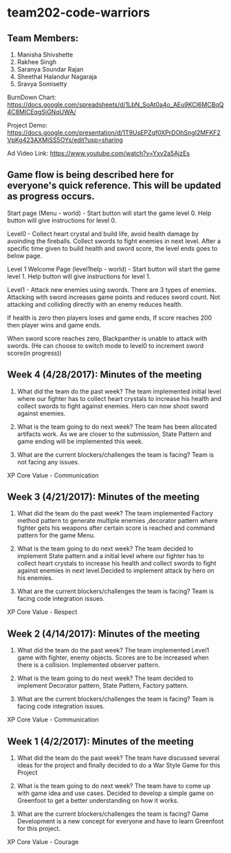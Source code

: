# team202-code-warriors

## Team Members:

1. Manisha Shivshette
2. Rakhee Singh
3. Saranya Soundar Rajan
4. Sheethal Halandur Nagaraja
5. Sravya Somisetty

BurnDown Chart: https://docs.google.com/spreadsheets/d/1LbN_SoAt0a4o_AEu9KCI6MCBqQ4C8MlCEqgSjGNqUWA/

Project Demo: https://docs.google.com/presentation/d/1T9UsEPZqf0XPrDOhSngI2MFKF2VpKg423AXMjSS5OYs/edit?usp=sharing

Ad Video Link: https://www.youtube.com/watch?v=Yxv2a5AjzEs

## Game flow is being described here for everyone's quick reference. This will be updated as progress occurs.

Start page (Menu - world) - Start button will start the game level 0. Help button will give instructions for level 0.

Level0 - Collect heart crystal and build life, avoid health damage by avoinding the fireballs. Collect swords to fight enemies in next level. After a specific time given to build health and sword score, the level ends goes to below page. 

Level 1 Welcome Page (level1help - world) - Start button will start the game level 1. Help button will give instructions for level 1.

Level1 - Attack new enemies using swords. There are 3 types of enemies. Attacking with sword increases game points and reduces sword count. Not attacking and colliding directly with an enemy reduces health. 

If health is zero then players loses and game ends, If score reaches 200 then player wins and game ends.

When sword score reaches zero, Blackpanther is unable to attack with swords. (He can choose to switch mode to level0 to increment sword score(in progress))

## Week 4 (4/28/2017): Minutes of the meeting

1.  What did the team do the past week? The team implemented initial level where our fighter has to collect heart crystals to increase his health and collect swords to fight against enemies. Hero can now shoot sword against enemies.

2.  What is the team going to do next week? The team has been allocated artifacts work. As we are closer to the submission, State Pattern and game ending will be implemented this week.

3.  What are the current blockers/challenges the team is facing? Team is not facing any issues.

XP Core Value - Communication

## Week 3 (4/21/2017): Minutes of the meeting

1.  What did the team do the past week? The team implemented Factory method pattern to generate multiple enemies ,decorator pattern where fighter gets his weapons after certain  score is reached and command pattern for the game Menu.

2.  What is the team going to do next week? The team decided to implement State pattern and a initial level where our fighter has to collect heart crystals to increase his health and collect swords to fight against enemies in next level.Decided to implement attack by hero on his enemies.  

3.  What are the current blockers/challenges the team is facing? Team is facing code integration issues.

XP Core Value - Respect


## Week 2 (4/14/2017): Minutes of the meeting

1.  What did the team do the past week? The team implemented Level1 game with fighter, enemy objects. Scores are to be increased when there is a collision. Implemented observer pattern.

2.  What is the team going to do next week? The team decided to implement Decorator pattern, State Pattern,  Factory pattern.

3.  What are the current blockers/challenges the team is facing? Team is facing code integration issues.

XP Core Value - Communication


## Week 1 (4/2/2017): Minutes of the meeting

1.  What did the team do the past week? The team have discussed several ideas for the project and finally decided to do a War Style Game for this Project

2.  What is the team going to do next week? The team have to come up with game idea and use cases. Decided to develop a simple game on Greenfoot to get a better understanding on how it works.

3.  What are the current blockers/challenges the team is facing? Game Development is a new concept for everyone and have to learn Greenfoot for this project.

XP Core Value - Courage

